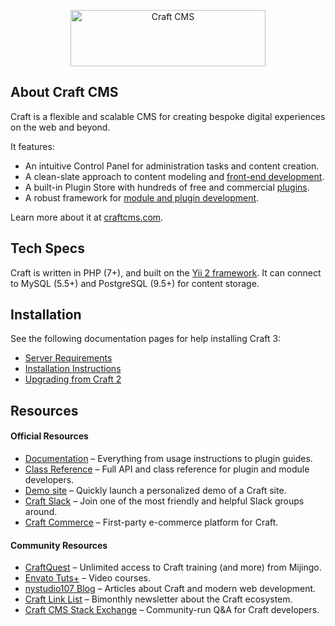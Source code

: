 <p align="center"><a href="https://craftcms.com/" target="_blank"><img width="312" height="90" src="https://craftcms.com/craftcms.svg" alt="Craft CMS"></a></p>

## About Craft CMS

Craft is a flexible and scalable CMS for creating bespoke digital experiences on the web and beyond.

It features:

- An intuitive Control Panel for administration tasks and content creation.
- A clean-slate approach to content modeling and [front-end development](https://docs.craftcms.com/v3/dev/).
- A built-in Plugin Store with hundreds of free and commercial [plugins](https://plugins.craftcms.com/).
- A robust framework for [module and plugin development](https://docs.craftcms.com/v3/extend/).

Learn more about it at [craftcms.com](https://craftcms.com).

## Tech Specs

Craft is written in PHP (7+), and built on the [Yii 2 framework](https://www.yiiframework.com/). It can connect to MySQL (5.5+) and PostgreSQL (9.5+) for content storage.

## Installation

See the following documentation pages for help installing Craft 3:

- [Server Requirements](https://docs.craftcms.com/v3/requirements.html)
- [Installation Instructions](https://docs.craftcms.com/v3/installation.html)
- [Upgrading from Craft 2](https://docs.craftcms.com/v3/upgrade.html)

## Resources

#### Official Resources
- [Documentation](https://docs.craftcms.com/v3/) – Everything from usage instructions to plugin guides. 
- [Class Reference](https://docs.craftcms.com/api/v3/) – Full API and class reference for plugin and module developers.
- [Demo site](https://demo.craftcms.com/) – Quickly launch a personalized demo of a Craft site.
- [Craft Slack](https://craftcms.com/community#slack) – Join one of the most friendly and helpful Slack groups around.
- [Craft Commerce](https://craftcommerce.com/) – First-party e-commerce platform for Craft.

#### Community Resources
- [CraftQuest](https://craftquest.io/) – Unlimited access to Craft training (and more) from Mijingo.
- [Envato Tuts+](https://webdesign.tutsplus.com/categories/craft-cms/courses) – Video courses.
- [nystudio107 Blog](https://nystudio107.com/blog) – Articles about Craft and modern web development.
- [Craft Link List](http://craftlinklist.com/) – Bimonthly newsletter about the Craft ecosystem.
- [Craft CMS Stack Exchange](http://craftcms.stackexchange.com/) – Community-run Q&A for Craft developers.
